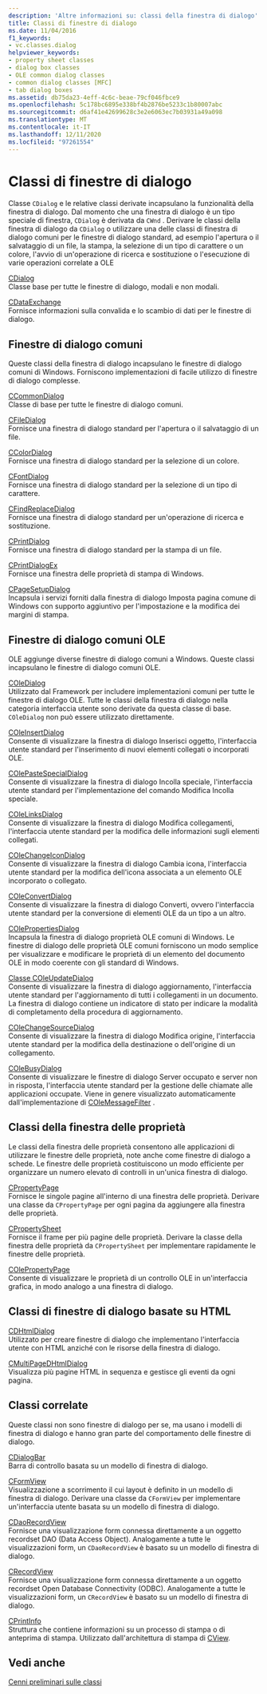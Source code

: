 ```yaml
---
description: 'Altre informazioni su: classi della finestra di dialogo'
title: Classi di finestre di dialogo
ms.date: 11/04/2016
f1_keywords:
- vc.classes.dialog
helpviewer_keywords:
- property sheet classes
- dialog box classes
- OLE common dialog classes
- common dialog classes [MFC]
- tab dialog boxes
ms.assetid: db75da23-4eff-4c6c-beae-79cf046fbce9
ms.openlocfilehash: 5c178bc6895e338bf4b2876be5233c1b80007abc
ms.sourcegitcommit: d6af41e42699628c3e2e6063ec7b03931a49a098
ms.translationtype: MT
ms.contentlocale: it-IT
ms.lasthandoff: 12/11/2020
ms.locfileid: "97261554"
---
```

# <a name="dialog-box-classes"></a>Classi di finestre di dialogo

Classe `CDialog` e le relative classi derivate incapsulano la funzionalità della finestra di dialogo. Dal momento che una finestra di dialogo è un tipo speciale di finestra, `CDialog` è derivata da `CWnd` . Derivare le classi della finestra di dialogo da `CDialog` o utilizzare una delle classi di finestra di dialogo comuni per le finestre di dialogo standard, ad esempio l'apertura o il salvataggio di un file, la stampa, la selezione di un tipo di carattere o un colore, l'avvio di un'operazione di ricerca e sostituzione o l'esecuzione di varie operazioni correlate a OLE

[CDialog](reference/cdialog-class.md)<br/>
Classe base per tutte le finestre di dialogo, modali e non modali.

[CDataExchange](reference/cdataexchange-class.md)<br/>
Fornisce informazioni sulla convalida e lo scambio di dati per le finestre di dialogo.

## <a name="common-dialogs"></a>Finestre di dialogo comuni

Queste classi della finestra di dialogo incapsulano le finestre di dialogo comuni di Windows. Forniscono implementazioni di facile utilizzo di finestre di dialogo complesse.

[CCommonDialog](reference/ccommondialog-class.md)<br/>
Classe di base per tutte le finestre di dialogo comuni.

[CFileDialog](reference/cfiledialog-class.md)<br/>
Fornisce una finestra di dialogo standard per l'apertura o il salvataggio di un file.

[CColorDialog](reference/ccolordialog-class.md)<br/>
Fornisce una finestra di dialogo standard per la selezione di un colore.

[CFontDialog](reference/cfontdialog-class.md)<br/>
Fornisce una finestra di dialogo standard per la selezione di un tipo di carattere.

[CFindReplaceDialog](reference/cfindreplacedialog-class.md)<br/>
Fornisce una finestra di dialogo standard per un'operazione di ricerca e sostituzione.

[CPrintDialog](reference/cprintdialog-class.md)<br/>
Fornisce una finestra di dialogo standard per la stampa di un file.

[CPrintDialogEx](reference/cprintdialogex-class.md)<br/>
Fornisce una finestra delle proprietà di stampa di Windows.

[CPageSetupDialog](reference/cpagesetupdialog-class.md)<br/>
Incapsula i servizi forniti dalla finestra di dialogo Imposta pagina comune di Windows con supporto aggiuntivo per l'impostazione e la modifica dei margini di stampa.

## <a name="ole-common-dialogs"></a>Finestre di dialogo comuni OLE

OLE aggiunge diverse finestre di dialogo comuni a Windows. Queste classi incapsulano le finestre di dialogo comuni OLE.

[COleDialog](reference/coledialog-class.md)<br/>
Utilizzato dal Framework per includere implementazioni comuni per tutte le finestre di dialogo OLE. Tutte le classi della finestra di dialogo nella categoria interfaccia utente sono derivate da questa classe di base. `COleDialog` non può essere utilizzato direttamente.

[COleInsertDialog](reference/coleinsertdialog-class.md)<br/>
Consente di visualizzare la finestra di dialogo Inserisci oggetto, l'interfaccia utente standard per l'inserimento di nuovi elementi collegati o incorporati OLE.

[COlePasteSpecialDialog](reference/colepastespecialdialog-class.md)<br/>
Consente di visualizzare la finestra di dialogo Incolla speciale, l'interfaccia utente standard per l'implementazione del comando Modifica Incolla speciale.

[COleLinksDialog](reference/colelinksdialog-class.md)<br/>
Consente di visualizzare la finestra di dialogo Modifica collegamenti, l'interfaccia utente standard per la modifica delle informazioni sugli elementi collegati.

[COleChangeIconDialog](reference/colechangeicondialog-class.md)<br/>
Consente di visualizzare la finestra di dialogo Cambia icona, l'interfaccia utente standard per la modifica dell'icona associata a un elemento OLE incorporato o collegato.

[COleConvertDialog](reference/coleconvertdialog-class.md)<br/>
Consente di visualizzare la finestra di dialogo Converti, ovvero l'interfaccia utente standard per la conversione di elementi OLE da un tipo a un altro.

[COlePropertiesDialog](reference/colepropertiesdialog-class.md)<br/>
Incapsula la finestra di dialogo proprietà OLE comuni di Windows. Le finestre di dialogo delle proprietà OLE comuni forniscono un modo semplice per visualizzare e modificare le proprietà di un elemento del documento OLE in modo coerente con gli standard di Windows.

[Classe COleUpdateDialog](reference/coleupdatedialog-class.md)<br/>
Consente di visualizzare la finestra di dialogo aggiornamento, l'interfaccia utente standard per l'aggiornamento di tutti i collegamenti in un documento. La finestra di dialogo contiene un indicatore di stato per indicare la modalità di completamento della procedura di aggiornamento.

[COleChangeSourceDialog](reference/colechangesourcedialog-class.md)<br/>
Consente di visualizzare la finestra di dialogo Modifica origine, l'interfaccia utente standard per la modifica della destinazione o dell'origine di un collegamento.

[COleBusyDialog](reference/colebusydialog-class.md)<br/>
Consente di visualizzare le finestre di dialogo Server occupato e server non in risposta, l'interfaccia utente standard per la gestione delle chiamate alle applicazioni occupate. Viene in genere visualizzato automaticamente dall'implementazione di [COleMessageFilter](reference/colemessagefilter-class.md) .

## <a name="property-sheet-classes"></a>Classi della finestra delle proprietà

Le classi della finestra delle proprietà consentono alle applicazioni di utilizzare le finestre delle proprietà, note anche come finestre di dialogo a schede. Le finestre delle proprietà costituiscono un modo efficiente per organizzare un numero elevato di controlli in un'unica finestra di dialogo.

[CPropertyPage](reference/cpropertypage-class.md)<br/>
Fornisce le singole pagine all'interno di una finestra delle proprietà. Derivare una classe da `CPropertyPage` per ogni pagina da aggiungere alla finestra delle proprietà.

[CPropertySheet](reference/cpropertysheet-class.md)<br/>
Fornisce il frame per più pagine delle proprietà. Derivare la classe della finestra delle proprietà da `CPropertySheet` per implementare rapidamente le finestre delle proprietà.

[COlePropertyPage](reference/colepropertypage-class.md)<br/>
Consente di visualizzare le proprietà di un controllo OLE in un'interfaccia grafica, in modo analogo a una finestra di dialogo.

## <a name="html-based-dialog-classes"></a>Classi di finestre di dialogo basate su HTML

[CDHtmlDialog](reference/cdhtmldialog-class.md)<br/>
Utilizzato per creare finestre di dialogo che implementano l'interfaccia utente con HTML anziché con le risorse della finestra di dialogo.

[CMultiPageDHtmlDialog](reference/cmultipagedhtmldialog-class.md)<br/>
Visualizza più pagine HTML in sequenza e gestisce gli eventi da ogni pagina.

## <a name="related-classes"></a>Classi correlate

Queste classi non sono finestre di dialogo per se, ma usano i modelli di finestra di dialogo e hanno gran parte del comportamento delle finestre di dialogo.

[CDialogBar](reference/cdialogbar-class.md)<br/>
Barra di controllo basata su un modello di finestra di dialogo.

[CFormView](reference/cformview-class.md)<br/>
Visualizzazione a scorrimento il cui layout è definito in un modello di finestra di dialogo. Derivare una classe da `CFormView` per implementare un'interfaccia utente basata su un modello di finestra di dialogo.

[CDaoRecordView](reference/cdaorecordview-class.md)<br/>
Fornisce una visualizzazione form connessa direttamente a un oggetto recordset DAO (Data Access Object). Analogamente a tutte le visualizzazioni form, un `CDaoRecordView` è basato su un modello di finestra di dialogo.

[CRecordView](reference/crecordview-class.md)<br/>
Fornisce una visualizzazione form connessa direttamente a un oggetto recordset Open Database Connectivity (ODBC). Analogamente a tutte le visualizzazioni form, un `CRecordView` è basato su un modello di finestra di dialogo.

[CPrintInfo](reference/cprintinfo-structure.md)<br/>
Struttura che contiene informazioni su un processo di stampa o di anteprima di stampa. Utilizzato dall'architettura di stampa di [CView](reference/cview-class.md).

## <a name="see-also"></a>Vedi anche

[Cenni preliminari sulle classi](class-library-overview.md)
